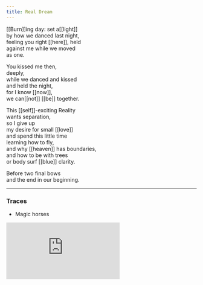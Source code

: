 ```yaml
---
title: Real Dream
---
```


[[Burn]]ing day: set a[[light]]  
by how we danced last night,  
feeling you right [[here]], held  
against me while we moved  
as one.  
  
You kissed me then,  
deeply,  
while we danced and kissed  
and held the night,  
for I know [[now]],  
we can[[not]] [[be]] together.  
  
This [[self]]-exciting Reality  
wants separation,  
so I give up  
my desire for small [[love]]  
and spend this little time  
learning how to fly,  
and why [[heaven]] has boundaries,  
and how to be with trees  
or body surf [[blue]] clarity.  
  
Before two final bows  
and the end in our beginning.  

---

### Traces

* Magic horses

<iframe class="video" src="https://www.youtube-nocookie.com/embed/Y7ThW3BKY_w" frameborder="0" allow="accelerometer; autoplay; encrypted-media; gyroscope; picture-in-picture" allowfullscreen></iframe>
